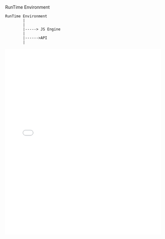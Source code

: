 RunTime Environment
```
RunTime Environment
        |
        |
        |-----> JS Engine
        |
        |------>API 
        |        
```

<embed src="./assets/runtime/jsRuntimeEnvironment.pdf" type="application/pdf" width="100%" height="600px" />